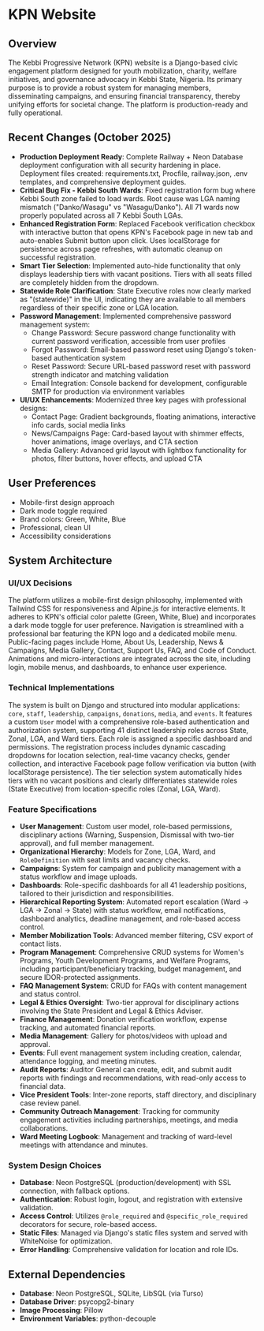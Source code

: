 # KPN Website

## Overview
The Kebbi Progressive Network (KPN) website is a Django-based civic engagement platform designed for youth mobilization, charity, welfare initiatives, and governance advocacy in Kebbi State, Nigeria. Its primary purpose is to provide a robust system for managing members, disseminating campaigns, and ensuring financial transparency, thereby unifying efforts for societal change. The platform is production-ready and fully operational.

## Recent Changes (October 2025)
- **Production Deployment Ready**: Complete Railway + Neon Database deployment configuration with all security hardening in place. Deployment files created: requirements.txt, Procfile, railway.json, .env templates, and comprehensive deployment guides.
- **Critical Bug Fix - Kebbi South Wards**: Fixed registration form bug where Kebbi South zone failed to load wards. Root cause was LGA naming mismatch ("Danko/Wasagu" vs "Wasagu/Danko"). All 71 wards now properly populated across all 7 Kebbi South LGAs.
- **Enhanced Registration Form**: Replaced Facebook verification checkbox with interactive button that opens KPN's Facebook page in new tab and auto-enables Submit button upon click. Uses localStorage for persistence across page refreshes, with automatic cleanup on successful registration.
- **Smart Tier Selection**: Implemented auto-hide functionality that only displays leadership tiers with vacant positions. Tiers with all seats filled are completely hidden from the dropdown.
- **Statewide Role Clarification**: State Executive roles now clearly marked as "(statewide)" in the UI, indicating they are available to all members regardless of their specific zone or LGA location.
- **Password Management**: Implemented comprehensive password management system:
  - Change Password: Secure password change functionality with current password verification, accessible from user profiles
  - Forgot Password: Email-based password reset using Django's token-based authentication system
  - Reset Password: Secure URL-based password reset with password strength indicator and matching validation
  - Email Integration: Console backend for development, configurable SMTP for production via environment variables
- **UI/UX Enhancements**: Modernized three key pages with professional designs:
  - Contact Page: Gradient backgrounds, floating animations, interactive info cards, social media links
  - News/Campaigns Page: Card-based layout with shimmer effects, hover animations, image overlays, and CTA section
  - Media Gallery: Advanced grid layout with lightbox functionality for photos, filter buttons, hover effects, and upload CTA

## User Preferences
- Mobile-first design approach
- Dark mode toggle required
- Brand colors: Green, White, Blue
- Professional, clean UI
- Accessibility considerations

## System Architecture

### UI/UX Decisions
The platform utilizes a mobile-first design philosophy, implemented with Tailwind CSS for responsiveness and Alpine.js for interactive elements. It adheres to KPN's official color palette (Green, White, Blue) and incorporates a dark mode toggle for user preference. Navigation is streamlined with a professional bar featuring the KPN logo and a dedicated mobile menu. Public-facing pages include Home, About Us, Leadership, News & Campaigns, Media Gallery, Contact, Support Us, FAQ, and Code of Conduct. Animations and micro-interactions are integrated across the site, including login, mobile menus, and dashboards, to enhance user experience.

### Technical Implementations
The system is built on Django and structured into modular applications: `core`, `staff`, `leadership`, `campaigns`, `donations`, `media`, and `events`. It features a custom `User` model with a comprehensive role-based authentication and authorization system, supporting 41 distinct leadership roles across State, Zonal, LGA, and Ward tiers. Each role is assigned a specific dashboard and permissions. The registration process includes dynamic cascading dropdowns for location selection, real-time vacancy checks, gender collection, and interactive Facebook page follow verification via button (with localStorage persistence). The tier selection system automatically hides tiers with no vacant positions and clearly differentiates statewide roles (State Executive) from location-specific roles (Zonal, LGA, Ward).

### Feature Specifications
- **User Management**: Custom user model, role-based permissions, disciplinary actions (Warning, Suspension, Dismissal with two-tier approval), and full member management.
- **Organizational Hierarchy**: Models for Zone, LGA, Ward, and `RoleDefinition` with seat limits and vacancy checks.
- **Campaigns**: System for campaign and publicity management with a status workflow and image uploads.
- **Dashboards**: Role-specific dashboards for all 41 leadership positions, tailored to their jurisdiction and responsibilities.
- **Hierarchical Reporting System**: Automated report escalation (Ward → LGA → Zonal → State) with status workflow, email notifications, dashboard analytics, deadline management, and role-based access control.
- **Member Mobilization Tools**: Advanced member filtering, CSV export of contact lists.
- **Program Management**: Comprehensive CRUD systems for Women's Programs, Youth Development Programs, and Welfare Programs, including participant/beneficiary tracking, budget management, and secure IDOR-protected assignments.
- **FAQ Management System**: CRUD for FAQs with content management and status control.
- **Legal & Ethics Oversight**: Two-tier approval for disciplinary actions involving the State President and Legal & Ethics Adviser.
- **Finance Management**: Donation verification workflow, expense tracking, and automated financial reports.
- **Media Management**: Gallery for photos/videos with upload and approval.
- **Events**: Full event management system including creation, calendar, attendance logging, and meeting minutes.
- **Audit Reports**: Auditor General can create, edit, and submit audit reports with findings and recommendations, with read-only access to financial data.
- **Vice President Tools**: Inter-zone reports, staff directory, and disciplinary case review panel.
- **Community Outreach Management**: Tracking for community engagement activities including partnerships, meetings, and media collaborations.
- **Ward Meeting Logbook**: Management and tracking of ward-level meetings with attendance and minutes.

### System Design Choices
- **Database**: Neon PostgreSQL (production/development) with SSL connection, with fallback options.
- **Authentication**: Robust login, logout, and registration with extensive validation.
- **Access Control**: Utilizes `@role_required` and `@specific_role_required` decorators for secure, role-based access.
- **Static Files**: Managed via Django's static files system and served with WhiteNoise for optimization.
- **Error Handling**: Comprehensive validation for location and role IDs.

## External Dependencies
- **Database**: Neon PostgreSQL, SQLite, LibSQL (via Turso)
- **Database Driver**: psycopg2-binary
- **Image Processing**: Pillow
- **Environment Variables**: python-decouple